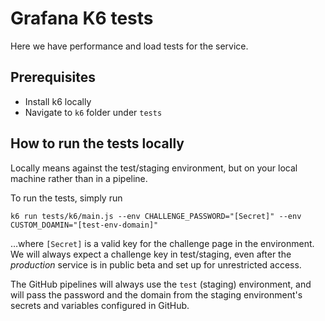# Grafana K6 tests

Here we have performance and load tests for the service.

## Prerequisites

* Install k6 locally
* Navigate to `k6` folder under `tests`

## How to run the tests locally

Locally means against the test/staging environment, but on your local machine rather than in a pipeline.

To run the tests, simply run

`k6 run tests/k6/main.js --env CHALLENGE_PASSWORD="[Secret]" --env CUSTOM_DOAMIN="[test-env-domain]"`

…where `[Secret]` is a valid key for the challenge page in the environment. We will always expect a
challenge key in test/staging, even after the *production* service is in public beta and set up
for unrestricted access.

The GitHub pipelines will always use the `test` (staging) environment, and will pass the password and the
domain from the staging environment's secrets and variables configured in GitHub.
